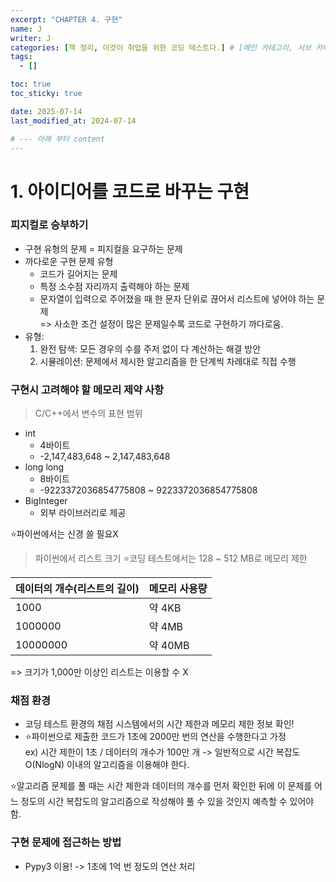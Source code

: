 ```yaml
---
excerpt: "CHAPTER 4. 구현"
name: J
writer: J
categories: [책 정리, 이것이 취업을 위한 코딩 테스트다.] # [메인 카테고리, 서브 카테고리]
tags:
  - []

toc: true
toc_sticky: true

date: 2025-07-14
last_modified_at: 2024-07-14

# --- 아래 부터 content
---
```


# 1. 아이디어를 코드로 바꾸는 구현
### 피지컬로 승부하기
- 구현 유형의 문제 = 피지컬을 요구하는 문제
- 까다로운 구현 문제 유형
    - 코드가 길어지는 문제
    - 특정 소수점 자리까지 출력해야 하는 문제
    - 문자열이 입력으로 주어졌을 때 한 문자 단위로 끊어서 리스트에 넣어야 하는 문제<br>
    => 사소한 조건 설정이 많은 문제일수록 코드로 구현하기 까다로움.
- 유형:<br>
    1. 완전 탐색: 모든 경우의 수를 주저 없이 다 계산하는 해결 방안
    2. 시뮬레이션: 문제에서 제시한 알고리즘을 한 단계씩 차례대로 직접 수행

### 구현시 고려해야 할 메모리 제약 사항
> C/C++에서 변수의 표현 범위
- int 
    - 4바이트
    - -2,147,483,648 ~ 2,147,483,648
- long long
    - 8바이트
    - -9223372036854775808 ~ 9223372036854775808
- BigInteger
    - 외부 라이브러리로 제공

⭐파이썬에서는 신경 쓸 필요X

> 파이썬에서 리스트 크기
⭐코딩 테스트에서는 128 ~ 512 MB로 메모리 제한

|데이터의 개수(리스트의 길이)|메모리 사용량|
|------|---|
|1000|약 4KB|
|1000000|약 4MB|
|10000000|약 40MB|
=> 크기가 1,000만 이상인 리스트는 이용할 수 X

### 채점 환경
- 코딩 테스트 환경의 채점 시스템에서의 시간 제한과 메모리 제한 정보 확인!
- ⭐파이썬으로 제출한 코드가 1초에 2000만 번의 연산을 수행한다고 가정 <br>
    ex) 시간 제한이 1초 / 데이터의 개수가 100만 개 -> 일반적으로 시간 복잡도 O(NlogN) 이내의 알고리즘을 이용해야 한다.

⭐알고리즘 문제를 풀 때는 시간 제한과 데이터의 개수를 먼저 확인한 뒤에 이 문제를 어느 정도의 시간 복잡도의 알고리즘으로 작성해야 풀 수 있을 것인지 예측할 수 있어야 함.

### 구현 문제에 접근하는 방법

- Pypy3 이용! -> 1초에 1억 번 정도의 연산 처리